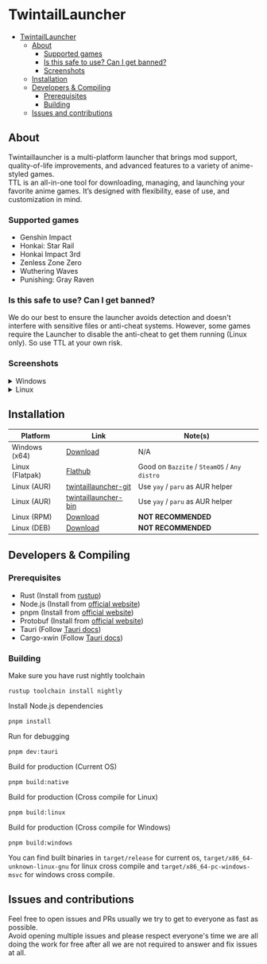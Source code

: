 # TwintailLauncher
<!-- TOC -->
* [TwintailLauncher](#twintaillauncher)
  * [About](#about)
    * [Supported games](#supported-games)
    * [Is this safe to use? Can I get banned?](#is-this-safe-to-use-can-i-get-banned)
    * [Screenshots](#screenshots)
  * [Installation](#installation)
  * [Developers & Compiling](#developers--compiling)
    * [Prerequisites](#prerequisites)
    * [Building](#building)
  * [Issues and contributions](#issues-and-contributions)
<!-- TOC -->

## About
Twintaillauncher is a multi-platform launcher that brings mod support, quality-of-life improvements, and advanced features to a variety of anime-styled games.<br>
TTL is an all-in-one tool for downloading, managing, and launching your favorite anime games. It’s designed with flexibility, ease of use, and customization in mind.
### Supported games
* Genshin Impact
* Honkai: Star Rail
* Honkai Impact 3rd
* Zenless Zone Zero
* Wuthering Waves
* Punishing: Gray Raven

### Is this safe to use? Can I get banned?
We do our best to ensure the launcher avoids detection and doesn't interfere with sensitive files or anti-cheat systems. However, some games require the Launcher to disable the anti-cheat to get them running (Linux only). So use TTL at your own risk.

### Screenshots

<details>
<summary>Windows</summary>

![Pic1](screenshots/windows/pic01.png)
![Pic2](screenshots/windows/pic02.png)
![Pic3](screenshots/windows/pic03.png)
![Pic4](screenshots/windows/pic04.png)
![Pic5](screenshots/windows/pic05.png)

</details>

<details>
<summary>Linux</summary>

![Pic1](screenshots/linux/pic01.png)
![Pic2](screenshots/linux/pic02.png)
![Pic3](screenshots/linux/pic03.png)
![Pic4](screenshots/linux/pic04.png)
![Pic5](screenshots/linux/pic05.png)

</details>

## Installation

| Platform        | Link                                              | Note(s)                                      |
|-----------------|---------------------------------------------------|----------------------------------------------|
| Windows (x64)   | [Download](https://twintaillauncher.app/download) | N/A                                          |
| Linux (Flatpak) | [Flathub]()                                       | Good on `Bazzite` / `SteamOS` / `Any distro` |
| Linux (AUR)     | [twintaillauncher-git]()                          | Use `yay` / `paru` as AUR helper             |
| Linux (AUR)     | [twintaillauncher-bin]()                          | Use `yay` / `paru` as AUR helper             |
| Linux (RPM)     | [Download]()                                      | **NOT RECOMMENDED**                          |
| Linux (DEB)     | [Download]()                                      | **NOT RECOMMENDED**                          |

## Developers & Compiling

### Prerequisites
* Rust (Install from [rustup](https://rustup.rs))
* Node.js (Install from [official website](https://nodejs.org/en/download))
* pnpm (Install from [official website](https://pnpm.io/installation))
* Protobuf (Install from [official website](https://protobuf.dev/installation/))
* Tauri (Follow [Tauri docs](https://tauri.app/start/prerequisites/))
* Cargo-xwin (Follow [Tauri docs](https://tauri.app/distribute/windows-installer/#experimental-build-windows-apps-on-linux-and-macos))

### Building
Make sure you have rust nightly toolchain
```shell
rustup toolchain install nightly
```
Install Node.js dependencies
```shell
pnpm install
```
Run for debugging
```shell
pnpm dev:tauri
```
Build for production (Current OS)
```shell
pnpm build:native
```
Build for production (Cross compile for Linux)
```shell
pnpm build:linux
```
Build for production (Cross compile for Windows)
```shell
pnpm build:windows
```
You can find built binaries in `target/release` for current os, `target/x86_64-unknown-linux-gnu` for linux cross compile and `target/x86_64-pc-windows-msvc` for windows cross compile.

## Issues and contributions
Feel free to open issues and PRs usually we try to get to everyone as fast as possible.<br>
Avoid opening multiple issues and please respect everyone's time we are all doing the work for free after all we are not required to answer and fix issues at all.
